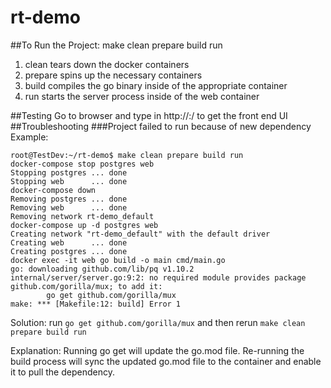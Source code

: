 # rt-demo
##To Run the Project: 
    make clean prepare build run 

1) clean tears down the docker containers 
2) prepare spins up the necessary containers 
3) build compiles the go binary inside of the appropriate container 
4) run starts the server process inside of the web container

##Testing Go to browser and type in http://<ip>:<port>/  to get the front end UI
##Troubleshooting 
###Project failed to run because of new dependency
Example: 
```
root@TestDev:~/rt-demo$ make clean prepare build run
docker-compose stop postgres web
Stopping postgres ... done
Stopping web      ... done
docker-compose down 
Removing postgres ... done
Removing web      ... done
Removing network rt-demo_default
docker-compose up -d postgres web
Creating network "rt-demo_default" with the default driver
Creating web      ... done
Creating postgres ... done
docker exec -it web go build -o main cmd/main.go
go: downloading github.com/lib/pq v1.10.2
internal/server/server.go:9:2: no required module provides package github.com/gorilla/mux; to add it:
        go get github.com/gorilla/mux
make: *** [Makefile:12: build] Error 1
```
Solution: 
run `go get github.com/gorilla/mux` and then rerun `make clean prepare build run`

Explanation: 
Running go get will update the go.mod file. Re-running the build process will sync the updated go.mod file to the container and enable it to pull the dependency.